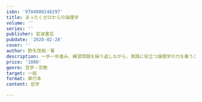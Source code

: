 ```yaml
---
isbn: '9784000248297'
title: まったくゼロからの論理学
volume: ''
series: ''
publisher: 岩波書店
pubdate: '2020-02-28'
cover: ''
author: 野矢茂樹／著
description: 一歩一歩進み、練習問題を繰り返しながら、実践に役立つ論理学の力を養うことができる理想の教科書。
price: '1800'
genre: 哲学・宗教
target: 一般
format: 単行本
content: 哲学

---
```

